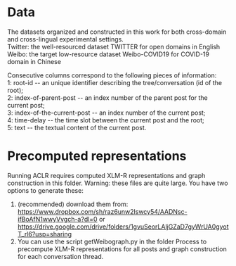 # Data
The datasets organized and constructed in this work for both cross-domain and cross-lingual experimental settings.  
Twitter: the well-resourced dataset TWITTER for open domains in English  
Weibo: the target low-resource dataset Weibo-COVID19 for COVID-19 domain in Chinese

Consecutive columns correspond to the following pieces of information:  
1: root-id -- an unique identifier describing the tree/conversation (id of the root);  
2: index-of-parent-post -- an index number of the parent post for the current post;  
3: index-of-the-current-post -- an index number of the current post;  
4: time-delay -- the time slot between the current post and the root;  
5: text -- the textual content of the current post.

# Precomputed representations
Running ACLR requires computed XLM-R representations and graph construction in this folder. Warning: these files are quite large. You have two options to generate these:
1. (recommended) download them from:
    https://www.dropbox.com/sh/raz6unw2lswcy54/AADNsc-ifBoAfN1wwyVvgch-a?dl=0
    or
    https://drive.google.com/drive/folders/1gvuSeorLAljGZaD7gyWrUA0gyotT_rl6?usp=sharing
2. You can use the script getWeibograph.py in the folder Process to precompute XLM-R representations for all posts and graph construction for each conversation thread.
